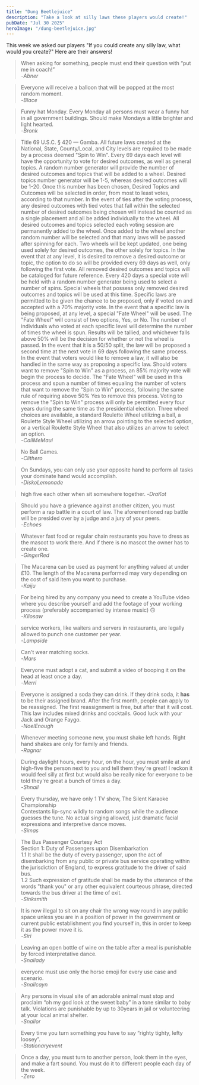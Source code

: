 ```yaml
---
title: "Dung Beetlejuice"
description: "Take a look at silly laws these players would create!"
pubDate: "Jul 30 2025"
heroImage: "/dung-beetlejuice.jpg"
---
```


This week we asked our players "If you could create any silly law, what would you create?" Here are their answers!

>When asking for something, people must end their question with “put me in coach!”<br>
>-<cite>Abner</cite>

>Everyone will receive a balloon that will be popped at the most random moment.<br>
>-<cite>Blace</cite>

>Funny hat Monday. Every Monday all persons must wear a funny hat in all government buildings. Should make Mondays a little brighter and light hearted.<br>
>-<cite>Bronk</cite>

>Title 69 U.S.C. § 420 — Gamba. 
>All future laws created at the National, State, County/Local, and City levels are required to be made by a process deemed "Spin to Win". 
>Every 69 days each level will have the opportunity to vote for desired outcomes, as well as general topics. 
>A random number generator will provide the number of desired outcomes and topics that will be added to a wheel.
>Desired topics number generator will be 1-5, whereas desired outcomes will be 1-20.
>Once this number has been chosen, Desired Topics and Outcomes will be selected in order, from most to least votes, according to that number.
>In the event of ties after the voting process, any desired outcomes with tied votes that fall within the selected number of desired outcomes being chosen will instead be counted as a single placement and all be added individually to the wheel.
>All desired outcomes and topics selected each voting session are permanently added to the wheel.
>Once added to the wheel another random number will be selected and that many laws will be passed after spinning for each.
>Two wheels will be kept updated, one being used solely for desired outcomes, the other solely for topics.
>In the event that at any level, it is desired to remove a desired outcome or topic, the option to do so will be provided every 69 days as well, only following the first vote.
>All removed desired outcomes and topics will be cataloged for future reference.
>Every 420 days a special vote will be held with a random number generator being used to select a number of spins. 
>Special wheels that possess only removed desired outcomes and topics will be used at this time.
>Specific laws are permitted to be given the chance to be proposed, only if voted on and accepted with a 70% majority vote. 
>In the event that a specific law is being proposed, at any level, a special "Fate Wheel" will be used.
>The "Fate Wheel" will consist of two options, Yes, or No.
>The number of individuals who voted at each specific level will determine the number of times the wheel is spun. Results will be tallied, and whichever falls above 50% will be the decision for whether or not the wheel is passed.
>In the event that it is a 50/50 split, the law will be proposed a second time at the next vote in 69 days following the same process.
>In the event that voters would like to remove a law, it will also be handled in the same way as proposing a specific law.
>Should voters want to remove "Spin to Win" as a process, an 85% majority vote will begin the process to decide. The "Fate Wheel" will be used in this process and spun a number of times equaling the number of voters that want to remove the "Spin to Win" process, following the same rule of requiring above 50% Yes to remove this process. 
>Voting to remove the "Spin to Win" process will only be permitted every four years during the same time as the presidential election.
>Three wheel choices are available, a standard Roulette Wheel utilizing a ball, a Roulette Style Wheel utilizing an arrow pointing to the selected option, or a vertical Roulette Style Wheel that also utilizes an arrow to select an option.<br>
>-<cite>CallMeMaui</cite>

>No Ball Games.<br>
>-<cite>Clithero</cite>

>On Sundays, you can only use your opposite hand to perform all tasks your dominate hand would accomplish.<br>
>-<cite>DiskoLemonade</cite>

>high five each other when sit somewhere together.
>-<cite>DraKot</cite>

>Should you have a grievance against another citizen, you must perform a rap battle in a court of law. The aforementioned rap battle will be presided over by a judge and a jury of your peers.<br>
>-<cite>Echoes</cite>

>Whatever fast food or regular chain restaurants you have to dress as the mascot to work there. And if there is no mascot the owner has to create one.<br>
>-<cite>GingerRed</cite>

>The Macarena can be used as payment for anything valued at under £10. The length of the Macarena performed may vary depending on the cost of said item you want to purchase.<br>
>-<cite>Kaiju</cite>

>For being hired by any company you need to create a YouTube video where you describe yourself and add the footage of your working process (preferably accompanied by intense music) 🙃<br>
>-<cite>Kilosaw</cite>

>service workers, like waiters and servers in restaurants, are legally allowed to punch one customer per year.<br>
>-<cite>Lampside</cite>

>Can't wear matching socks.<br>
>-<cite>Mars</cite>

>Everyone must adopt a cat, and submit a video of booping it on the head at least once a day.<br>
>-<cite>Merri</cite>

>Everyone is assigned a soda they can drink. If they drink soda, it <strong>has</strong> to be their assigned brand. After the first month, people can apply to be reassigned. The first reassignment is free, but after that it will cost. This law includes mixed drinks and cocktails. Good luck with your Jack and Orange Faygo.<br>
>-<cite>NoelEnough</cite>

>Whenever meeting someone new, you must shake left hands. Right hand shakes are only for family and friends.<br>
>-<cite>Ragnar</cite>

>During daylight hours, every hour, on the hour, you must smile at and high-five the person next to you and tell them they're great! I reckon it would feel silly at first but would also be really nice for everyone to be told they're great a bunch of times a day.<br>
>-<cite>Shnail</cite>

>Every thursday, we have only 1 TV show, The Silent Karaoke Championship<br>
>Contestants lip-sync wildly to random songs while the audience guesses the tune. No actual singing allowed, just dramatic facial expressions and interpretive dance moves.<br>
>-<cite>Simas</cite>

>The Bus Passenger Courtesy Act<br>
>Section 1: Duty of Passengers upon Disembarkation<br>
>1.1 It shall be the duty of every passenger, upon the act of disembarking from any public or private bus service operating within the jurisdiction of England, to express gratitude to the driver of said bus.<br>
>1.2 Such expression of gratitude shall be made by the utterance of the words "thank you" or any other equivalent courteous phrase, directed towards the bus driver at the time of exit.<br>
>-<cite>Sinksmith</cite>

>It is now illegal to sit on any chair the wrong way round in any public space unless you are in a position of power in the government or current public establishment you find yourself in, this in order to keep it as the power move it is.<br>
>-<cite>Siri</cite>

>Leaving an open bottle of wine on the table after a meal is punishable by forced interpretative dance.<br>
>-<cite>Snailady</cite>

>everyone must use only the horse emoji for every use case and scenario.<br>
>-<cite>Snailcayn</cite>

>Any persons in visual site of an adorable animal must stop and proclaim “oh my god look at the sweet baby” in a tone similar to baby talk. Violations are punishable by up to 30years in jail or volunteering at your local animal shelter.<br>
>-<cite>Snailor</cite>

>Every time you turn something you have to say “righty tighty, lefty loosey”.<br>
>-<cite>Stationaryevent</cite>

>Once a day, you must turn to another person, look them in the eyes, and make a fart sound. You must do it to different people each day of the week.<br>
>-<cite>Zero</cite>